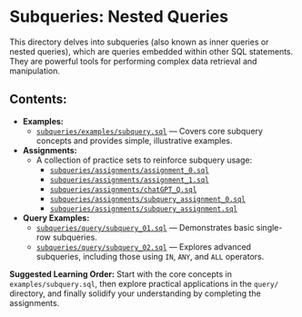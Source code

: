 # Subqueries: Nested Queries

This directory delves into subqueries (also known as inner queries or nested queries), which are queries embedded within other SQL statements. They are powerful tools for performing complex data retrieval and manipulation.

## Contents:

- **Examples:**
  - [`subqueries/examples/subquery.sql`](subqueries/examples/subquery.sql) — Covers core subquery concepts and provides simple, illustrative examples.
- **Assignments:**
  - A collection of practice sets to reinforce subquery usage:
    - [`subqueries/assignments/assignment_0.sql`](subqueries/assignments/assignment_0.sql)
    - [`subqueries/assignments/assignment_1.sql`](subqueries/assignments/assignment_1.sql)
    - [`subqueries/assignments/chatGPT_Q.sql`](subqueries/assignments/chatGPT_Q.sql)
    - [`subqueries/assignments/subquery_assignment_0.sql`](subqueries/assignments/subquery_assignment_0.sql)
    - [`subqueries/assignments/subquery_assignment.sql`](subqueries/assignments/subquery_assignment.sql)
- **Query Examples:**
  - [`subqueries/query/subquery_01.sql`](subqueries/query/subquery_01.sql) — Demonstrates basic single-row subqueries.
  - [`subqueries/query/subquery_02.sql`](subqueries/query/subquery_02.sql) — Explores advanced subqueries, including those using `IN`, `ANY`, and `ALL` operators.

**Suggested Learning Order:** Start with the core concepts in `examples/subquery.sql`, then explore practical applications in the `query/` directory, and finally solidify your understanding by completing the assignments.
